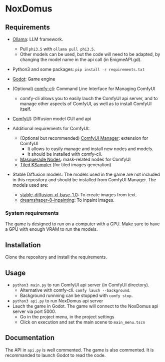 # NoxDomus

## Requirements

- [Ollama](https://github.com/ollama/ollama): LLM framework.
    - Pull `phi3.5` with `ollama pull phi3.5`.
    - Other models can be used, but the code will need to be adapted, by changing the model name in the api call (in EnigmeAPI.gd).

- Python3 and some packages: `pip install -r requirements.txt`

- [Godot](https://godotengine.org/): Game engine

- (Optional) [comfy-cli](https://github.com/Comfy-Org/comfy-cli): Command Line Interface for Managing ComfyUI 
    - comfy-cli allows you to easily lauch the ComfyUI api server, and to manage other aspects of ComfyUI, as well as to install ComfyUI itself.

- [ComfyUI](https://github.com/comfyanonymous/ComfyUI): Diffusion model GUI and api

- Additional requirements for ComfyUI:
    - (Optional but recommended) [ComfyUI Manager](https://github.com/ltdrdata/ComfyUI-Manager): extension for ComfyUI 
        - It allows to easily manage and install new nodes and models.
        - It should be installed with comfy-cli.
    - [Masquerade Nodes](https://github.com/BadCafeCode/masquerade-nodes-comfyui): mask-related nodes for ComfyUI
    - [Tiled KSampler](https://github.com/FlyingFireCo/tiled_ksampler) (for tiled images generation)

- Stable Diffusion models: The models used in the game are not included in this repository and should be installed from ComfyUI Manager. The models used are:
    - [stable-diffusion-xl-base-1.0](https://huggingface.co/stabilityai/stable-diffusion-xl-base-1.0): To create images from text.
    - [dreamshaper-8-inpainting](https://huggingface.co/Lykon/dreamshaper-8-inpainting): To inpaint images.

### System requirements

The game is designed to run on a computer with a GPU.
Make sure to have a GPU with enough VRAM to run the models.

## Installation

Clone the repository and install the requirements.
        
## Usage

- `python3 main.py` to run ComfyUI api server (in ComfyUI directory).
    - Alternative with comfy-cli. `comfy lauch --background`.
    - Background runnning can be stopped with `comfy stop`.
- `python3 api.py` to run NoxDomus api server
- Lauch the game in Godot. The game will connect to the NoxDomus api server via port 5000.
    - Go in the project menu, in the project settings
    - Click on execution and set the main scene to `main_menu.tscn`

## Documentation

The API in `api.py` is well commented.
The game is also commented. It is recommanded to launch Godot to read the code.
